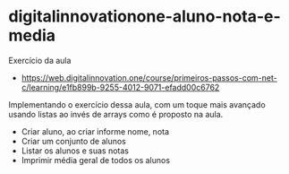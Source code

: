 # digitalinnovationone-aluno-nota-e-media

Exercício da aula 
  - https://web.digitalinnovation.one/course/primeiros-passos-com-net-c/learning/e1fb899b-9255-4012-9071-efadd00c6762

Implementando o exercício dessa aula, com um toque mais avançado usando listas ao invés de arrays como é proposto na aula.

 - Criar aluno, ao criar informe nome, nota
 - Criar um conjunto de alunos
 - Listar os alunos e suas notas
 - Imprimir média geral de todos os alunos
